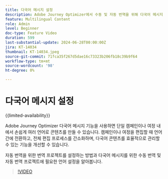 ```yaml
---
title: 다국어 메시지 설정
description: Adobe Journey Optimizer에서 수동 및 자동 번역을 위해 다국어 메시지를 설정하는 방법을 알아봅니다.  
feature: Multilingual Content
role: Admin
level: Beginner
doc-type: Feature Video
duration: 599
last-substantial-update: 2024-06-28T00:00:00Z
jira: KT-14034
thumbnail: KT-14034.jpeg
source-git-commit: 71fca35f267d5dae16c73323b206fb18c39b9f64
workflow-type: tm+mt
source-wordcount: '98'
ht-degree: 0%

---
```



# 다국어 메시지 설정

{{limited-availability}}

Adobe Journey Optimizer 다국어 메시지 기능을 사용하면 단일 캠페인이나 여정 내에서 손쉽게 여러 언어로 콘텐츠를 만들 수 있습니다. 캠페인이나 여정을 편집할 때 언어 간에 전환하고, 전체 편집 프로세스를 간소화하며, 다국어 콘텐츠를 효율적으로 관리할 수 있는 기능을 개선할 수 있습니다.

자동 번역을 위한 번역 프로젝트를 설정하는 방법과 다국어 메시지를 위한 수동 번역 및 자동 번역 프로젝트에 필요한 언어 설정을 알아봅니다.
 
>[!VIDEO](https://video.tv.adobe.com/v/3430661/?learn=on)

